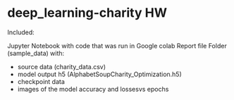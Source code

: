 # deep_learning-charity HW

Included:

Jupyter Notebook with code that was run in Google colab
Report file
Folder (sample_data) with:
 - source data (charity_data.csv)
 - model output h5 (AlphabetSoupCharity_Optimization.h5)
 - checkpoint data
 - images of the model accuracy and lossesvs epochs
  
